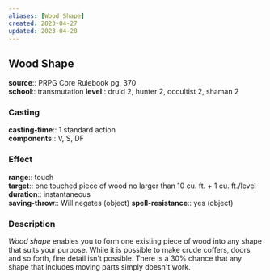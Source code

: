 ```yaml
---
aliases: [Wood Shape]
created: 2023-04-27
updated: 2023-04-28
---
```


## Wood Shape

**source**:: PRPG Core Rulebook pg. 370  
**school**:: transmutation
**level**:: druid 2, hunter 2, occultist 2, shaman 2

### Casting

**casting-time**:: 1 standard action  
**components**:: V, S, DF

### Effect

**range**:: touch  
**target**:: one touched piece of wood no larger than 10 cu. ft. + 1 cu. ft./level  
**duration**:: instantaneous  
**saving-throw**:: Will negates (object)
**spell-resistance**:: yes (object)

### Description

*Wood shape* enables you to form one existing piece of wood into any shape that suits your purpose. While it is possible to make crude coffers, doors, and so forth, fine detail isn't possible. There is a 30% chance that any shape that includes moving parts simply doesn't work.
